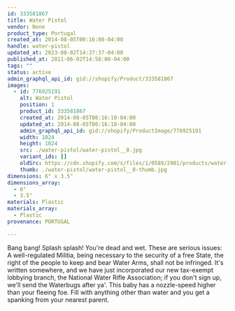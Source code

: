 ```yaml
---
id: 333581867
title: Water Pistol
vendor: None
product_type: Portugal
created_at: 2014-08-05T00:16:08-04:00
handle: water-pistol
updated_at: 2023-08-02T14:37:37-04:00
published_at: 2011-06-02T14:58:00-04:00
tags: ""
status: active
admin_graphql_api_id: gid://shopify/Product/333581867
images:
  - id: 776925191
    alt: Water Pistol
    position: 1
    product_id: 333581867
    created_at: 2014-08-05T00:16:10-04:00
    updated_at: 2014-08-05T00:16:10-04:00
    admin_graphql_api_id: gid://shopify/ProductImage/776925191
    width: 1024
    height: 1024
    src: ./water-pistol/water-pistol__0.jpg
    variant_ids: []
    oldSrc: https://cdn.shopify.com/s/files/1/0589/2901/products/water-pistol.jpeg?v=1407212170
    thumb: ./water-pistol/water-pistol__0-thumb.jpg
dimensions: 6" x 3.5"
dimensions_array:
  - 6"
  - 3.5"
materials: Plastic
materials_array:
  - Plastic
provenance: PORTUGAL

---
```


Bang bang! Splash splash! You're dead and wet. These are serious issues: A well-regulated Militia, being necessary to the security of a free State, the right of the people to keep and bear Water Arms, shall not be infringed. It's written somewhere, and we have just incorporated our new tax-exempt lobbying branch, the National Water Rifle Association; if you don't sign up, we'll send the Waterbugs after ya'. This baby has a nozzle-speed higher than your fleeing foe. Fill with anything other than water and you get a spanking from your nearest parent.